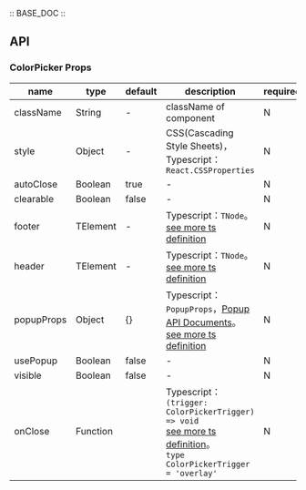 :: BASE_DOC ::

## API

### ColorPicker Props

name | type | default | description | required
-- | -- | -- | -- | --
className | String | - | className of component | N
style | Object | - | CSS(Cascading Style Sheets)，Typescript：`React.CSSProperties` | N
autoClose | Boolean | true | \- | N
clearable | Boolean | false | \- | N
footer | TElement | - | Typescript：`TNode`。[see more ts definition](https://github.com/Tencent/tdesign-mobile-react/blob/develop/src/common.ts) | N
header | TElement | - | Typescript：`TNode`。[see more ts definition](https://github.com/Tencent/tdesign-mobile-react/blob/develop/src/common.ts) | N
popupProps | Object | {} | Typescript：`PopupProps`，[Popup API Documents](./popup?tab=api)。[see more ts definition](https://github.com/Tencent/tdesign-mobile-react/tree/develop/src/color-picker/type.ts) | N
usePopup | Boolean | false | \- | N
visible | Boolean | false | \- | N
onClose | Function |  | Typescript：`(trigger: ColorPickerTrigger) => void`<br/>[see more ts definition](https://github.com/Tencent/tdesign-mobile-react/tree/develop/src/color-picker/type.ts)。<br/>`type ColorPickerTrigger = 'overlay'`<br/> | N
